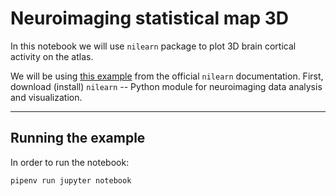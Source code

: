 # Neuroimaging statistical map 3D

In this notebook we will use `nilearn` package to plot 3D brain cortical activity on the atlas.

We will be using [this example](https://nilearn.github.io/stable/plotting/index.html#interactive-plots) from the official `nilearn` documentation.
First, download (install) `nilearn` -- Python module for neuroimaging data analysis and visualization.

---

## Running the example

In order to run the notebook:

```shell
pipenv run jupyter notebook
```
